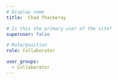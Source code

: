 ```yaml
---
# Display name
title:  Chad Thackeray

# Is this the primary user of the site?
superuser: false

# Role/position
role: Collaborator

user_groups:
  - Collaborator
---
```

